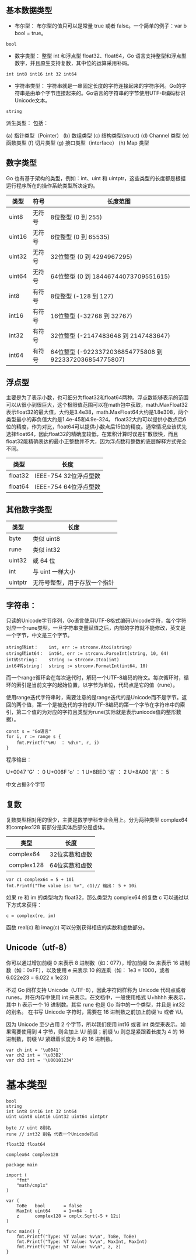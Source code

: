 ## 基本数据类型
+ 布尔型：
布尔型的值只可以是常量 true 或者 false。一个简单的例子：var b bool = true。
```
bool
```

+ 数字类型：
整型 int 和浮点型 float32、float64，Go 语言支持整型和浮点型数字，并且原生支持复数，其中位的运算采用补码。

```
int int8 int16 int 32 int64
```

+ 字符串类型：
字符串就是一串固定长度的字符连接起来的字符序列。Go的字符串是由单个字节连接起来的。Go语言的字符串的字节使用UTF-8编码标识Unicode文本。

```
string
```

派生类型：
包括：

(a) 指针类型（Pointer） 
(b) 数组类型 
(c) 结构类型(struct) 
(d) Channel 类型 
(e) 函数类型 
(f) 切片类型 
(g) 接口类型（interface） 
(h) Map 类型


## 数字类型
Go 也有基于架构的类型，例如：int、uint 和 uintptr，这些类型的长度都是根据运行程序所在的操作系统类型所决定的。

类型        |  符号       |长度范围
---|---|---|
uint8       | 无符号      | 8位整型 (0 到 255)
uint16      | 无符号      | 6位整型 (0 到 65535)
uint32	    | 无符号	    | 32位整型 (0 到 4294967295)
uint64	    | 无符号      | 64位整型 (0 到 18446744073709551615)
int8	      | 有符号      | 8位整型 (-128 到 127)
int16	      | 有符号	    | 16位整型 (-32768 到 32767)
int32       | 有符号      | 32位整型 (-2147483648 到 2147483647)
int64       | 有符号      | 64位整型 (-9223372036854775808 到 9223372036854775807)


## 浮点型
主要是为了表示小数，也可细分为float32和float64两种。浮点数能够表示的范围可以从很小到很巨大，这个极限值范围可以在math包中获取，math.MaxFloat32表示float32的最大值，大约是3.4e38，math.MaxFloat64大约是1.8e308，两个类型最小的非负值大约是1.4e-45和4.9e-324。
float32大约可以提供小数点后6位的精度，作为对比，float64可以提供小数点后15位的精度。通常情况应该优先选择float64，因此float32的精确度较低，在累积计算时误差扩散很快，而且float32能精确表达的最小正整数并不大，因为浮点数和整数的底层解释方式完全不同。

类型 | 长度
---|---
float32 | IEEE-754 32位浮点型数
float64 | IEEE-754 64位浮点型数

## 其他数字类型

类型 | 长度
---|---
byte | 类似 uint8
rune | 类似 int32
uint32 | 或 64 位
int    | 与 uint 一样大小
uintptr | 无符号整型，用于存放一个指针

## 字符串：
只读的Unicode字节序列，Go语言使用UTF-8格式编码Unicode字符，每个字符对应一个rune类型。一旦字符串变量赋值之后，内部的字符就不能修改，英文是一个字节，中文是三个字节。
```
string转int：    int, err := strconv.Atoi(string)
string转int64：  int64, err := strconv.ParseInt(string, 10, 64)
int转string：    string := strconv.Itoa(int)
int64转string：  string := strconv.FormatInt(int64, 10)
```
而一个range循环会在每次迭代时，解码一个UTF-8编码的符文。每次循环时，循环的索引是当前文字的起始位置，以字节为单位，代码点是它的值（rune）。

使用range迭代字符串时，需要注意的是range迭代的是Unicode而不是字节。返回的两个值，第一个是被迭代的字符的UTF-8编码的第一个字节在字符串中的索引，第二个值的为对应的字符且类型为rune(实际就是表示unicode值的整形数据）。

```
const s = "Go语言"
for i, r := range s {
	fmt.Printf("%#U  ： %d\n", r, i)
}
```

程序输出：

U+0047 'G' ： 0
U+006F 'o' ： 1
U+8BED '语' ： 2
U+8A00 '言' ： 5

中文占据3个字节

## 复数
复数类型相对用的很少，主要是数学学科专业会用上。分为两种类型 complex64和complex128 前部分是实体后部分是虚体。

类型 | 长度
---|---
complex64 | 32位实数和虚数
complex128 | 64位实数和虚数

```
var c1 complex64 = 5 + 10i
fmt.Printf("The value is: %v", c1)// 输出： 5 + 10i
```
如果 re 和 im 的类型均为 float32，那么类型为 complex64 的复数 c 可以通过以下方式来获得：
```
c = complex(re, im)
```
函数 real(c) 和 imag(c) 可以分别获得相应的实数和虚数部分。

## Unicode（utf-8）
你可以通过增加前缀 0 来表示 8 进制数（如：077），增加前缀 0x 来表示 16 进制数（如：0xFF），以及使用 e 来表示 10 的连乘（如： 1e3 = 1000，或者 6.022e23 = 6.022 x 1e23）

不过 Go 同样支持 Unicode（UTF-8），因此字符同样称为 Unicode 代码点或者 runes，并在内存中使用 int 来表示。在文档中，一般使用格式 U+hhhh 来表示，其中 h 表示一个 16 进制数。其实 rune 也是 Go 当中的一个类型，并且是 int32 的别名。
在书写 Unicode 字符时，需要在 16 进制数之前加上前缀 \u 或者 \U。

因为 Unicode 至少占用 2 个字节，所以我们使用 int16 或者 int 类型来表示。如果需要使用到 4 字节，则会加上 \U 前缀；前缀 \u 则总是紧跟着长度为 4 的 16 进制数，前缀 \U 紧跟着长度为 8 的 16 进制数。

```
var ch int = '\u0041'
var ch2 int = '\u03B2'
var ch3 int = '\U00101234'
```


# 基本类型

```
bool
string
int int8 int16 int 32 int64
uint uint8 uint16 uint32 uint64 uintptr

byte // uint 8别名
rune // int32 别名 代表一个Unicode码点

float32 float64

complex64 complex128
```

```
package main

import (
    "fmt"
    "math/cmplx"
)

var (
    ToBe   bool       = false
    MaxInt uint64     = 1<<64 - 1
    z      complex128 = cmplx.Sqrt(-5 + 12i)
)

func main() {
    fmt.Printf("Type: %T Value: %v\n", ToBe, ToBe)
    fmt.Printf("Type: %T Value: %v\n", MaxInt, MaxInt)
    fmt.Printf("Type: %T Value: %v\n", z, z)
}
```

